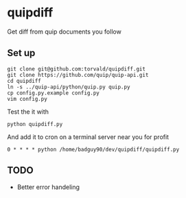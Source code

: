 # quipdiff

 Get diff from quip documents you follow 

## Set up
 
 ```
 git clone git@github.com:torvald/quipdiff.git
 git clone https://github.com/quip/quip-api.git
 cd quipdiff
 ln -s ../quip-api/python/quip.py quip.py
 cp config.py.example config.py 
 vim config.py
 ```

Test the it with

  `python quipdiff.py`

And add it to cron on a terminal server near you for profit

  `0 * * * * python /home/badguy90/dev/quipdiff/quipdiff.py`

## TODO

 * Better error handeling
